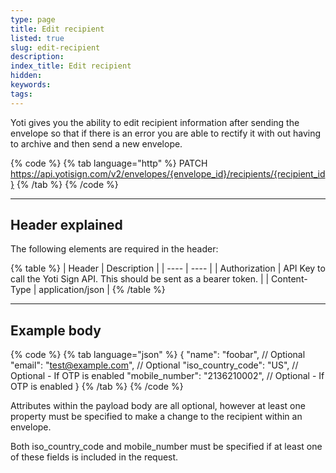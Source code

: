 ```yaml
---
type: page
title: Edit recipient
listed: true
slug: edit-recipient
description: 
index_title: Edit recipient
hidden: 
keywords: 
tags: 
---
```


Yoti gives you the ability to edit recipient information after sending the envelope so that if there is an error you are able to rectify it with out having to archive and then send a new envelope.

{% code %}
{% tab language="http" %}
PATCH https://api.yotisign.com/v2/envelopes/{envelope_id}/recipients/{recipient_id}
{% /tab %}
{% /code %}

---

## Header explained

The following elements are required in the header:

{% table %}
| Header | Description | 
| ---- | ---- | 
| Authorization | API Key to call the Yoti Sign API. This should be sent as a bearer token. | 
| Content-Type | application/json | 
{% /table %}

---

## Example body

{% code %}
{% tab language="json" %}
{
   "name": "foobar", // Optional
   "email": "test@example.com", // Optional
   "iso_country_code": "US", // Optional - If OTP is enabled
   "mobile_number": "2136210002", // Optional - If OTP is enabled
}
{% /tab %}
{% /code %}

Attributes within the payload body are all optional, however at least one property must be specified to make a change to the recipient within an envelope.

Both iso_country_code and mobile_number must be specified if at least one of these fields is included in the request.